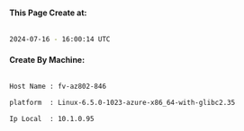 
   
#### This Page Create at:

```bash

2024-07-16 - 16:00:14 UTC

```

#### Create By Machine:

```bash

Host Name : fv-az802-846

platform  : Linux-6.5.0-1023-azure-x86_64-with-glibc2.35

Ip Local  : 10.1.0.95

```

